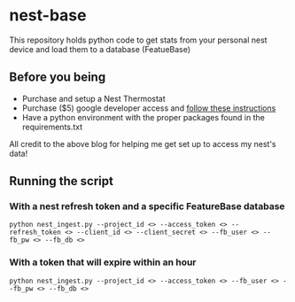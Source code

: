 # nest-base
This repository holds python code to get stats from your personal nest device and load them to a database (FeatueBase)

## Before you being

* Purchase and setup a Nest Thermostat
* Purchase ($5) google developer access and [follow these instructions](https://www.wouternieuwerth.nl/controlling-a-google-nest-thermostat-with-python/)
* Have a python environment with the proper packages found in the requirements.txt

All credit to the above blog for helping me get set up to access my nest's data!

## Running the script

### With a nest refresh token and a specific FeatureBase database
`python nest_ingest.py --project_id <> --access_token <> --refresh_token <> --client_id <> --client_secret <> --fb_user <> --fb_pw <> --fb_db <>`

### With a token that will expire within an hour
`python nest_ingest.py --project_id <> --access_token <> --fb_user <> --fb_pw <> --fb_db <>`